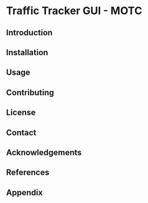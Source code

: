 # Traffic Tracker GUI - MOTC
## Introduction

## Installation

## Usage

## Contributing

## License

## Contact

## Acknowledgements

## References

## Appendix

